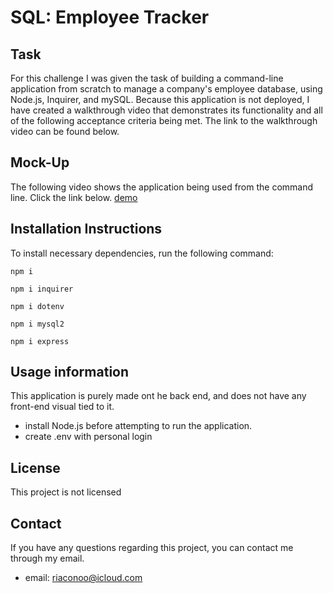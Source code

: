 # SQL: Employee Tracker

## Task

For this challenge I was given the task of building a command-line application from scratch to manage a company's employee database, using Node.js, Inquirer, and mySQL. Because this application is not deployed, I have created a walkthrough video that demonstrates its functionality and all of the following acceptance criteria being met. The link to the walkthrough video can be found below.

## Mock-Up

The following video shows the application being used from the command line. Click the link below.
[demo](https://youtu.be/rIDedIZuR74)

## Installation Instructions

To install necessary dependencies, run the following command:

```
npm i
```
```
npm i inquirer
```
```
npm i dotenv
```
```
npm i mysql2
```
```
npm i express
```

## Usage information

This application is purely made ont he back end, and does not have any front-end visual tied to it. 

- install Node.js before attempting to run the application.
- create .env with personal login

## License

This project is not licensed

## Contact

If you have any questions regarding this project, you can contact me through my email.

- email: riaconoo@icloud.com

